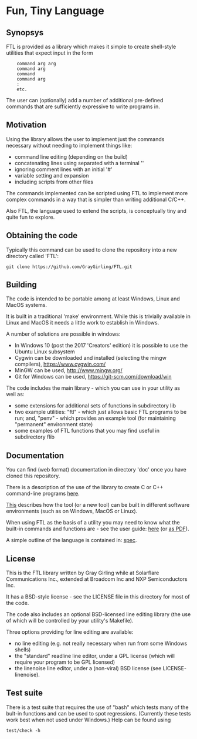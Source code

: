 # Fun, Tiny Language

## Synopsys

FTL is provided as a library which makes it simple to create shell-style utilities that expect input in the form
```
    command arg arg
    command arg
    command
    command arg
    :
    etc.
```

The user can (optionally) add a number of additional pre-defined commands that
are sufficiently expressive to write programs in.

## Motivation

Using the library allows the user to implement just the commands necessary
without needing to implement things like:
* command line editing (depending on the build)
* concatenating lines using separated with a terminal '\'
* ignoring comment lines with an initial '#'
* variable setting and expansion
* including scripts from other files

The commands implemented can be scripted using FTL to implement more
complex commands in a way that is simpler than writing additional C/C++.

Also FTL, the language used to extend the scripts, is conceptually tiny and
quite fun to explore.

## Obtaining the code

Typically this command can be used to clone the repository into a new
directory called 'FTL':

```
git clone https://github.com/GrayGirling/FTL.git
```

## Building

The code is intended to be portable among at least Windows, Linux and MacOS
systems.

It is built in a traditional 'make' environment.  While this is
trivially available in Linux and MacOS it needs a little work to establish in
Windows.

A number of solutions are possible in windows:
* In Windows 10 (post the 2017 'Creators' edition) it is possible to use the Ubuntu Linux subsystem
* Cygwin can be downloaded and installed (selecting the mingw compilers), https://www.cygwin.com/
* MinGW can be used, http://www.mingw.org/
* Git for Windows can be used, https://git-scm.com/download/win

The code includes the main library - which you can use in your utility as well as:
* some extensions for additional sets of functions in subdirectory lib
* two example utilities: "ftl" - which just allows basic FTL programs to be run; and, "penv" - which provides an example tool (for maintaining "permanent" environment state)
* some examples of FTL functions that you may find useful in subdirectory flib


## Documentation

You can find (web format) documentation in directory 'doc' once you have cloned
this repository.

There is a description of the use of the library to create C or C++ command-line
programs [here](doc/markdown/FTL-commandline-tutorial.md).

[This](doc/markdown/FTL-build-setup.md) describes how the tool (or a new tool) can be built in different software environments (such as on Windows, MacOS or Linux).

When using FTL as the basis of a utility you may need to know what the built-in
commands and functions are - see the user guide: [here](doc/markdown/FTL-user-guide.md) (or [as PDF](doc/pdf/FTL-user-guide.pdf)).

A simple outline of the language is contained in: [spec](doc/markdown/FTL-spec.md).

## License

This is the FTL library written by Gray Girling while at Solarflare
Communications Inc., extended at Broadcom Inc and NXP Semiconductors Inc.

It has a BSD-style license - see the LICENSE file in this directory for most of
the code.

The code also includes an optional BSD-licensed line editing library (the use of
which will be controlled by your utility's Makefile).

Three options providing for line editing are available:
* no line editing (e.g. not really necessary when run from some Windows shells)
* the "standard" readline line editor, under a GPL license (which will require your program to be GPL licensed)
* the linenoise line editor, under a (non-viral) BSD license (see LICENSE-linenoise).


## Test suite

There is a test suite that requires the use of "bash" which tests many of the bult-in functions and can be used to spot regressions.  (Currently these tests work best when not used under Windows.) Help can be found using

```
test/check -h
```
